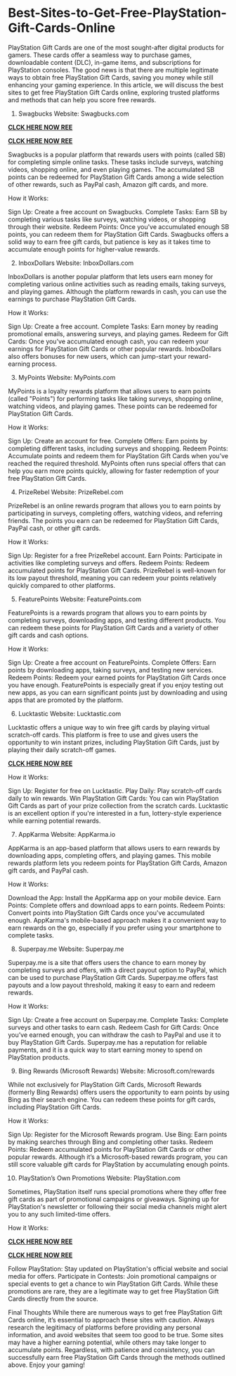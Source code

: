 # Best-Sites-to-Get-Free-PlayStation-Gift-Cards-Online
PlayStation Gift Cards are one of the most sought-after digital products for gamers. These cards offer a seamless way to purchase games, downloadable content (DLC), in-game items, and subscriptions for PlayStation consoles. The good news is that there are multiple legitimate ways to obtain free PlayStation Gift Cards, saving you money while still enhancing your gaming experience. In this article, we will discuss the best sites to get free PlayStation Gift Cards online, exploring trusted platforms and methods that can help you score free rewards.

1. Swagbucks
Website: Swagbucks.com

**[CLCK HERE NOW REE](https://tinyurl.com/pnsgiftcads)**

**[CLCK HERE NOW REE](https://tinyurl.com/pnsgiftcads)**

Swagbucks is a popular platform that rewards users with points (called SB) for completing simple online tasks. These tasks include surveys, watching videos, shopping online, and even playing games. The accumulated SB points can be redeemed for PlayStation Gift Cards among a wide selection of other rewards, such as PayPal cash, Amazon gift cards, and more.

How it Works:

Sign Up: Create a free account on Swagbucks.
Complete Tasks: Earn SB by completing various tasks like surveys, watching videos, or shopping through their website.
Redeem Points: Once you've accumulated enough SB points, you can redeem them for PlayStation Gift Cards.
Swagbucks offers a solid way to earn free gift cards, but patience is key as it takes time to accumulate enough points for higher-value rewards.

2. InboxDollars
Website: InboxDollars.com

InboxDollars is another popular platform that lets users earn money for completing various online activities such as reading emails, taking surveys, and playing games. Although the platform rewards in cash, you can use the earnings to purchase PlayStation Gift Cards.

How it Works:

Sign Up: Create a free account.
Complete Tasks: Earn money by reading promotional emails, answering surveys, and playing games.
Redeem for Gift Cards: Once you've accumulated enough cash, you can redeem your earnings for PlayStation Gift Cards or other popular rewards.
InboxDollars also offers bonuses for new users, which can jump-start your reward-earning process.

3. MyPoints
Website: MyPoints.com

MyPoints is a loyalty rewards platform that allows users to earn points (called "Points") for performing tasks like taking surveys, shopping online, watching videos, and playing games. These points can be redeemed for PlayStation Gift Cards.

How it Works:

Sign Up: Create an account for free.
Complete Offers: Earn points by completing different tasks, including surveys and shopping.
Redeem Points: Accumulate points and redeem them for PlayStation Gift Cards when you’ve reached the required threshold.
MyPoints often runs special offers that can help you earn more points quickly, allowing for faster redemption of your free PlayStation Gift Cards.

4. PrizeRebel
Website: PrizeRebel.com

PrizeRebel is an online rewards program that allows you to earn points by participating in surveys, completing offers, watching videos, and referring friends. The points you earn can be redeemed for PlayStation Gift Cards, PayPal cash, or other gift cards.

How it Works:

Sign Up: Register for a free PrizeRebel account.
Earn Points: Participate in activities like completing surveys and offers.
Redeem Points: Redeem accumulated points for PlayStation Gift Cards.
PrizeRebel is well-known for its low payout threshold, meaning you can redeem your points relatively quickly compared to other platforms.

5. FeaturePoints
Website: FeaturePoints.com

FeaturePoints is a rewards program that allows you to earn points by completing surveys, downloading apps, and testing different products. You can redeem these points for PlayStation Gift Cards and a variety of other gift cards and cash options.

How it Works:

Sign Up: Create a free account on FeaturePoints.
Complete Offers: Earn points by downloading apps, taking surveys, and testing new services.
Redeem Points: Redeem your earned points for PlayStation Gift Cards once you have enough.
FeaturePoints is especially great if you enjoy testing out new apps, as you can earn significant points just by downloading and using apps that are promoted by the platform.

6. Lucktastic
Website: Lucktastic.com

Lucktastic offers a unique way to win free gift cards by playing virtual scratch-off cards. This platform is free to use and gives users the opportunity to win instant prizes, including PlayStation Gift Cards, just by playing their daily scratch-off games.

**[CLCK HERE NOW REE](https://tinyurl.com/pnsgiftcads)**

How it Works:

Sign Up: Register for free on Lucktastic.
Play Daily: Play scratch-off cards daily to win rewards.
Win PlayStation Gift Cards: You can win PlayStation Gift Cards as part of your prize collection from the scratch cards.
Lucktastic is an excellent option if you're interested in a fun, lottery-style experience while earning potential rewards.

7. AppKarma
Website: AppKarma.io

AppKarma is an app-based platform that allows users to earn rewards by downloading apps, completing offers, and playing games. This mobile rewards platform lets you redeem points for PlayStation Gift Cards, Amazon gift cards, and PayPal cash.

How it Works:

Download the App: Install the AppKarma app on your mobile device.
Earn Points: Complete offers and download apps to earn points.
Redeem Points: Convert points into PlayStation Gift Cards once you've accumulated enough.
AppKarma's mobile-based approach makes it a convenient way to earn rewards on the go, especially if you prefer using your smartphone to complete tasks.

8. Superpay.me
Website: Superpay.me

Superpay.me is a site that offers users the chance to earn money by completing surveys and offers, with a direct payout option to PayPal, which can be used to purchase PlayStation Gift Cards. Superpay.me offers fast payouts and a low payout threshold, making it easy to earn and redeem rewards.

How it Works:

Sign Up: Create a free account on Superpay.me.
Complete Tasks: Complete surveys and other tasks to earn cash.
Redeem Cash for Gift Cards: Once you’ve earned enough, you can withdraw the cash to PayPal and use it to buy PlayStation Gift Cards.
Superpay.me has a reputation for reliable payments, and it is a quick way to start earning money to spend on PlayStation products.

9. Bing Rewards (Microsoft Rewards)
Website: Microsoft.com/rewards

While not exclusively for PlayStation Gift Cards, Microsoft Rewards (formerly Bing Rewards) offers users the opportunity to earn points by using Bing as their search engine. You can redeem these points for gift cards, including PlayStation Gift Cards.

How it Works:

Sign Up: Register for the Microsoft Rewards program.
Use Bing: Earn points by making searches through Bing and completing other tasks.
Redeem Points: Redeem accumulated points for PlayStation Gift Cards or other popular rewards.
Although it’s a Microsoft-based rewards program, you can still score valuable gift cards for PlayStation by accumulating enough points.

10. PlayStation’s Own Promotions
Website: PlayStation.com

Sometimes, PlayStation itself runs special promotions where they offer free gift cards as part of promotional campaigns or giveaways. Signing up for PlayStation's newsletter or following their social media channels might alert you to any such limited-time offers.

How it Works:

**[CLCK HERE NOW REE](https://tinyurl.com/pnsgiftcads)**

**[CLCK HERE NOW REE](https://tinyurl.com/pnsgiftcads)**

Follow PlayStation: Stay updated on PlayStation's official website and social media for offers.
Participate in Contests: Join promotional campaigns or special events to get a chance to win PlayStation Gift Cards.
While these promotions are rare, they are a legitimate way to get free PlayStation Gift Cards directly from the source.

Final Thoughts
While there are numerous ways to get free PlayStation Gift Cards online, it’s essential to approach these sites with caution. Always research the legitimacy of platforms before providing any personal information, and avoid websites that seem too good to be true. Some sites may have a higher earning potential, while others may take longer to accumulate points. Regardless, with patience and consistency, you can successfully earn free PlayStation Gift Cards through the methods outlined above. Enjoy your gaming!

